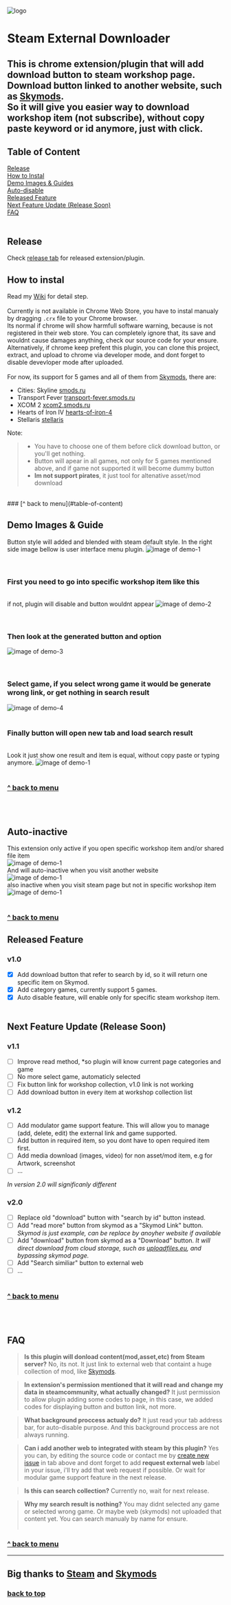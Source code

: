 ![logo](https://github.com/wisnudir/steam-external-downloader/blob/master/images/icon128.png)
# Steam External Downloader
This is chrome extension/plugin that will add download button to steam workshop page.
Download button linked to another website, such as [Skymods](http://smods.ru). <br/>
So it will give you easier way to download workshop item (not subscribe), without copy paste keyword or id anymore, just with click.
---
## Table of Content
[Release](#release)
<br />[How to Instal](#how-to-instal)
<br />[Demo Images & Guides](#demo-images--guide)
<br />[Auto-disable](#auto-disable)
<br />[Released Feature](#released-feature)
<br />[Next Feature Update (Release Soon)](#next-feature-update-release-soon)
<br />[FAQ](#faq)
<br /><br />
## Release
Check [release tab](https://github.com/wisnudir/steam-external-downloader/releases) for released extension/plugin.
<br />
## How to instal
Read my [Wiki](https://github.com/wisnudir/steam-external-downloader/wiki) for detail step.<br/><br/>
Currently is not available in Chrome Web Store, you have to instal manualy by dragging <code>.crx</code> file to your Chrome browser. <br />
Its normal if chrome will show harmfull software warning, because is not registered in their web store. You can completely ignore that, its save and wouldnt cause damages anything, check our source code for your ensure. <br /> 
Alternatively, if chrome keep prefent this plugin, you can clone this project, extract, and upload to chrome via developer mode, and dont forget to disable devevloper mode after uploaded.<br/><br/>
For now, its support for 5 games and all of them from [Skymods](http://smods.ru), there are: 
* Cities: Skyline [smods.ru](http://smods.ru)
* Transport Fever [transport-fever.smods.ru](http://transport-fever.smods.ru)
* XCOM 2 [xcom2.smods.ru](http://xcom2.smods.ru)
* Hearts of Iron IV [hearts-of-iron-4](http://hearts-of-iron-4.smods.ru)
* Stellaris [stellaris](http://stellaris.smods.ru)

Note: <br />
> - You have to choose one of them before click download button, or you'll get nothing. <br />
> - Button will apear in all games, not only for 5 games mentioned above, and if game not supported it will become dummy button<br />
> - <b>Im not support pirates</b>, it just tool for altenative asset/mod download

<br/> 
### [^ back to menu](#table-of-content)
<br/>

## Demo Images & Guide
Button style will added and blended with steam default style. In the right side image bellow is user interface menu plugin.
![image of demo-1](https://github.com/wisnudir/steam-external-downloader/blob/master/demo-images/1400%20560.png)<br />
<br/><br/>

### First you need to go into specific workshop item like this
<br/>if not, plugin will disable and button wouldnt appear
![image of demo-2](https://github.com/wisnudir/steam-external-downloader/blob/master/demo-images/aa.PNG)<br />
<br/><br/>

### Then look at the generated button and option 
![image of demo-3](https://github.com/wisnudir/steam-external-downloader/blob/master/demo-images/aaa.PNG)<br />
<br/><br/>

### Select game, if you select wrong game it would be generate wrong link, or get nothing in search result
![image of demo-4](https://github.com/wisnudir/steam-external-downloader/blob/master/demo-images/abc.png)
<br /><br/>

### Finally button will open new tab and load search result
<br />Look it just show one result and item is equal, without copy paste or typing anymore.
![image of demo-1](https://github.com/wisnudir/steam-external-downloader/blob/master/demo-images/aaaaa.PNG)
<br/><br/> 
### [^ back to menu](#table-of-content)
<br /><br/>

## Auto-inactive
This extension only active if you open specific workshop item and/or shared file item<br />
![image of demo-1](https://github.com/wisnudir/steam-external-downloader/blob/master/demo-images/enable.png)<br />
And will auto-inactive when you visit another website<br />
![image of demo-1](https://github.com/wisnudir/steam-external-downloader/blob/master/demo-images/disable.png)<br />
also inactive when you visit steam page but not in specific workshop item<br />
![image of demo-1](https://github.com/wisnudir/steam-external-downloader/blob/master/demo-images/disable-2.png)<br />
<br/> 
### [^ back to menu](#table-of-content)

## Released Feature
### v1.0
- [x] Add download button that refer to search by id, so it will return one specific item on Skymod.
- [x] Add category games, currently support 5 games.
- [x] Auto disable feature, will enable only for specific steam workshop item.
<br/><br/>

## Next Feature Update (Release Soon)
### v1.1 
- [ ] Improve read method, *so plugin will know current page categories and game
- [ ] No more select game, automaticly selected
- [ ] Fix button link for workshop collection, v1.0 link is not working
- [ ] Add download button in every item at workshop collection list

### v1.2
- [ ] Add modulator game support feature. This will allow you to manage (add, delete, edit) the external link and game supported.
- [ ] Add button in required item, so you dont have to open required item first.
- [ ] Add media download (images, video) for non asset/mod item, e.g for Artwork, screenshot
- [ ] ...

*In version 2.0 will significanly different*
### v2.0
- [ ] Replace old "download" button with "search by id" button instead.
- [ ] Add "read more" button from skymod as a "Skymod Link" button. *Skymod is just example, can be replace by anoyher website if available*
- [ ] Add "download" button from skymod as a "Download" button. *It will direct download from cloud storage, such as [uploadfiles.eu](http://uploadfiles.eu/), and bypassing skymod page.*
- [ ] Add "Search similiar" button to external web
- [ ] ...
<br/><br/> 
### [^ back to menu](#table-of-content)
<br/><br/>
## FAQ
> __Is this plugin will donload content(mod,asset,etc) from Steam server?__
> No, its not. It just link to external web that containt a huge collection of mod, like [Skymods](http://smods.ru).

> __In extension's permission mentioned that it will read and change my data in steamcommunity, what actually changed?__
> It just permission to allow plugin adding some codes to page, in this case, we added codes for displaying button and button link, not more.

> __What background proccess actualy do?__
> It just read your tab address bar, for auto-disable purpose. And this background proccess are not always running.

> __Can i add another web to integrated with steam by this plugin?__
> Yes you can, by editing the source code or contact me by [create new issue](https://github.com/wisnudir/steam-external-downloader/issues) in tab above and dont forget to add <b>request external web</b> label in your issue, i'll try add that web request if possible. Or wait for modular game support feature in the next release.

> __Is this can search collection?__
> Currently no, wait for next release.

> __Why my search result is nothing?__
> You may didnt selected any game or selected wrong game. Or maybe web (skymods) not uploaded that content yet. You can search manualy by name for ensure.
<br/><br/> 

### [^ back to menu](#table-of-content)

---
Big thanks to [Steam](http://store.steampowered.com/) and [Skymods](http://smods.ru/)
---
### [back to top](#steam-external-downloader)
